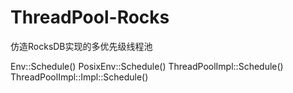 # ThreadPool-Rocks
仿造RocksDB实现的多优先级线程池

Env::Schedule()
  PosixEnv::Schedule()
    ThreadPoolImpl::Schedule()
      ThreadPoolImpl::Impl::Schedule()
    
